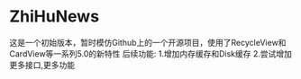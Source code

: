 # ZhiHuNews
这是一个初始版本，暂时模仿Github上的一个开源项目，使用了RecycleView和CardView等一系列5.0的新特性
后续功能:
1.增加内存缓存和Disk缓存
2.尝试增加更多接口,更多功能
